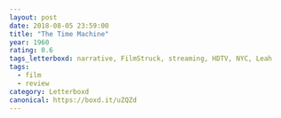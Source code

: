 ```yaml
---
layout: post 
date: 2018-08-05 23:59:00
title: "The Time Machine"
year: 1960
rating: 0.6
tags_letterboxd: narrative, FilmStruck, streaming, HDTV, NYC, Leah
tags:
  - film
  - review
category: Letterboxd
canonical: https://boxd.it/uZQZd
---
```

